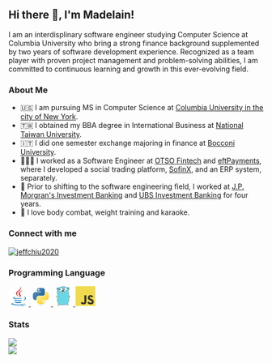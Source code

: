 ## Hi there 👋, I'm Madelain!

I am an interdisplinary software engineer studying Computer Science at Columbia University who bring a strong finance background supplemented by two years of software development experience. Recognized as a team player with proven project management and problem-solving abilities, I am committed to continuous learning and growth in this ever-evolving field.

### About Me
* 🇺🇸 I am pursuing MS in Computer Science at [Columbia University in the city of New York](https://www.columbia.edu/).
* 🇹🇼 I obtained my BBA degree in International Business at [National Taiwan University](https://www.ntu.edu.tw/english/).
* 🇮🇹 I did one semester exchange majoring in finance at [Bocconi University](https://www.unibocconi.eu/wps/wcm/connect/Bocconi/SitoPubblico_EN/Navigation+Tree/Home/). 
* 👩🏻‍💻 I worked as a Software Engineer at [OTSO Fintech](https://www.otsogroup.com/) and [eftPayments](https://www.eftpay.com.hk/en/home/), where I developed a social trading platform, [SofinX](https://broker.sofinx.com/), and an ERP system, separately.
* 🏦 Prior to shifting to the software engineering field, I worked at [J.P. Morgran's Investment Banking](https://www.jpmorgan.com/solutions/cib/investment-banking) and [UBS Investment Banking](https://www.ubs.com/global/en/investment-bank.html) for four years.
* 🥊 I love body combat, weight training and karaoke.

### Connect with me
<a href="https://www.linkedin.com/in/madelainliu/" target="blank"><img align="center" src="https://raw.githubusercontent.com/rahuldkjain/github-profile-readme-generator/master/src/images/icons/Social/linked-in-alt.svg" alt="jeffchiu2020" height="30" width="40" /></a>

### Programming Language
<p align="left"> 
  <a href="https://www.java.com" target="_blank" rel="noreferrer"> <img src="https://github.com/devicons/devicon/blob/master/icons/java/java-original.svg" alt="aws" width="40" height="40"/> </a> 
  <a href="https://www.python.org" target="_blank" rel="noreferrer"> <img src="https://raw.githubusercontent.com/devicons/devicon/master/icons/python/python-original.svg" alt="python" width="40" height="40"/> </a> 
  <a href="https://go.dev/" target="_blank" rel="noreferrer"> <img src="https://github.com/devicons/devicon/blob/master/icons/go/go-original.svg" alt="react" width="40" height="40"/> </a> 
  <a href="https://www.javascript.com/" target="_blank" rel="noreferrer"> <img src="https://github.com/devicons/devicon/blob/master/icons/javascript/javascript-original.svg" alt="redis" width="40" height="40"/> </a> </p>

### Stats
<p align="center">
<!--   <img width=300 src="https://github.com/madiliu/madiliu/assets/90917906/06b9581a-200f-4a48-a433-cfcb55ae14f9"/> -->
  <img align=left width=300 src="https://github.com/madiliu/madiliu/assets/90917906/0dd10a48-5c40-4617-b40b-f3e407344a4f" />
  <img align=left width=300 src="https://github.com/madiliu/madiliu/assets/90917906/fe79082a-59c7-4499-93a1-58aee601bb1c"/>
</p>
